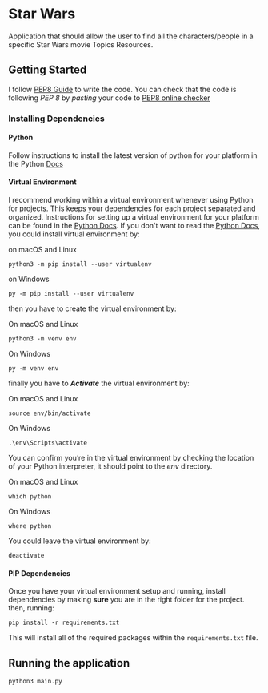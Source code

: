 # Star Wars
Application that should allow the user to find all the characters/people in a specific Star Wars movie
Topics Resources.


## Getting Started
I follow [PEP8 Guide](https://www.python.org/dev/peps/pep-0008/) to write the code.
You can check that the code is following *PEP 8* by *pasting* your code to [PEP8 online checker](http://pep8online.com/)

### Installing Dependencies

#### Python
Follow instructions to install the latest version of python for your platform in the Python [Docs](https://docs.python.org/3/using/unix.html#getting-and-installing-the-latest-version-of-python)

#### Virtual Environment
I recommend working within a virtual environment whenever using Python for projects. This keeps your dependencies for each project separated and organized. Instructions for setting up a virtual environment for your platform can be found in the [Python Docs](https://packaging.python.org/guides/installing-using-pip-and-virtual-environments/).
If you don't want to read the [Python Docs](https://packaging.python.org/guides/installing-using-pip-and-virtual-environments/), you could install virtual environment by:

on macOS and Linux
```
python3 -m pip install --user virtualenv
```
on Windows
```
py -m pip install --user virtualenv
```
then you have to create the virtual environment by:

On macOS and Linux
```
python3 -m venv env
```
On Windows
```
py -m venv env
```
finally you have to ***Activate*** the virtual environment by:

On macOS and Linux
```
source env/bin/activate
```
On Windows
```
.\env\Scripts\activate
```
You can confirm you’re in the virtual environment by checking the location of your Python interpreter, it should point to the *env* directory.

On macOS and Linux
```
which python
```
On Windows
```
where python
```
You could leave the virtual environment by:
```
deactivate
```

#### PIP Dependencies
Once you have your virtual environment setup and running, install dependencies by making **sure** you are in the right folder for the project. then, running:
```
pip install -r requirements.txt
```
This will install all of the required packages within the `requirements.txt` file.


## Running the application
```
python3 main.py
```
